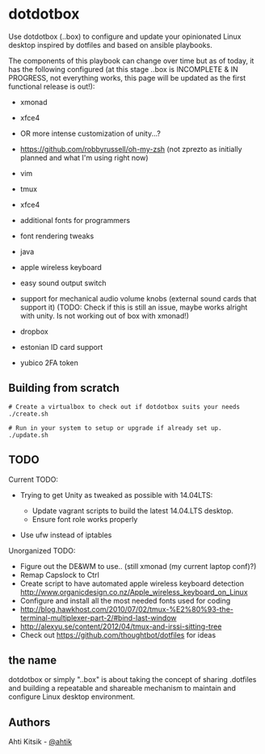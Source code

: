 dotdotbox
=========

Use dotdotbox (..box) to configure and update your opinionated Linux desktop inspired by dotfiles and based on ansible playbooks.

The components of this playbook can change over time but as of today, it has the following configured (at this stage ..box is INCOMPLETE & IN PROGRESS, not everything works, this page will be updated as the first functional release is out!):

 * xmonad
 * xfce4
 * OR more intense customization of unity...?

 * https://github.com/robbyrussell/oh-my-zsh (not zprezto as initially planned and what I'm using right now)
 * vim
 * tmux
 * xfce4
 * additional fonts for programmers
 * font rendering tweaks
 * java
 * apple wireless keyboard
 * easy sound output switch
 * support for mechanical audio volume knobs (external sound cards that support it) (TODO: Check if this is still an issue, maybe works alright with unity. Is not working out of box with xmonad!)
 * dropbox
 * estonian ID card support
 * yubico 2FA token

Building from scratch
---------------------
```
# Create a virtualbox to check out if dotdotbox suits your needs
./create.sh

# Run in your system to setup or upgrade if already set up.
./update.sh
```

TODO
----
Current TODO:
- Trying to get Unity as tweaked as possible with 14.04LTS:
  - Update vagrant scripts to build the latest 14.04.LTS desktop.
  - Ensure font role works properly

- Use ufw instead of iptables

Unorganized TODO:
- Figure out the DE&WM to use.. (still xmonad (my current laptop conf)?)
- Remap Capslock to Ctrl
- Create script to have automated apple wireless keyboard detection
http://www.organicdesign.co.nz/Apple_wireless_keyboard_on_Linux
- Configure and install all the most needed fonts used for coding
- http://blog.hawkhost.com/2010/07/02/tmux-%E2%80%93-the-terminal-multiplexer-part-2/#bind-last-window
- http://alexyu.se/content/2012/04/tmux-and-irssi-sitting-tree
- Check out https://github.com/thoughtbot/dotfiles for ideas

the name
--------
dotdotbox or simply "..box" is about taking the concept of sharing .dotfiles and building a repeatable and shareable mechanism to maintain and configure Linux desktop environment.


Authors
--------
Ahti Kitsik - [@ahtik](http://twitter.com/ahtik)
